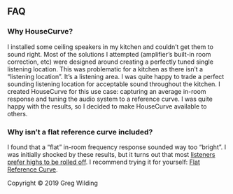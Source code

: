 ## FAQ

### Why HouseCurve?
I installed some ceiling speakers in my kitchen and couldn’t get them to sound right.  Most of the solutions I attempted (amplifier’s built-in room correction, etc) were designed around creating a perfectly tuned single listening location.  This was problematic for a kitchen as there isn’t a “listening location”.  It’s a listening area.  I was quite happy to trade a perfect sounding listening location for acceptable sound throughout the kitchen.  I created HouseCurve for this use case: capturing an average in-room response and tuning the audio system to a reference curve.  I was quite happy with the results, so I decided to make HouseCurve available to others.

### Why isn’t a flat reference curve included?
I found that a “flat” in-room frequency response sounded way too “bright”.  I was initially shocked by these results, but it turns out that most [listeners prefer highs to be rolled off](https://www.bksv.com/media/doc/17-197.pdf).  I recommend trying it for yourself: [Flat Reference Curve](/examples/flat.txt).



Copyright &copy; 2019 Greg Wilding
